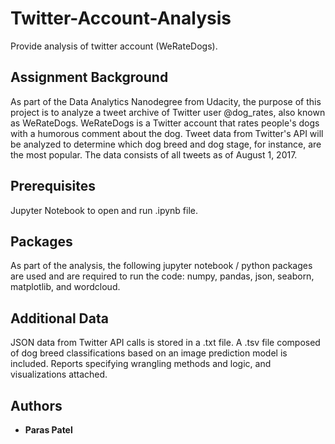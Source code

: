 # Twitter-Account-Analysis
Provide analysis of twitter account (WeRateDogs).

## Assignment Background

As part of the Data Analytics Nanodegree from Udacity, the purpose of this project is to analyze a tweet archive of Twitter user @dog_rates, also known as WeRateDogs. WeRateDogs is a Twitter account that rates people's dogs with a humorous comment about the dog. Tweet data from Twitter's API will be analyzed to determine which dog breed and dog stage, for instance, are the most popular. The data consists of all tweets as of August 1, 2017.

## Prerequisites 

Jupyter Notebook to open and run .ipynb file. 

## Packages

As part of the analysis, the following jupyter notebook / python packages are used and are required to run the code: numpy, pandas, json, seaborn, matplotlib, and wordcloud.

## Additional Data

JSON data from Twitter API calls is stored in a .txt file. A .tsv file composed of dog breed classifications based on an image prediction model is included. Reports specifying wrangling methods and logic, and visualizations attached.

## Authors

* **Paras Patel**
